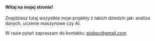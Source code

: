 
#### Witaj na mojej stronie! 

Znajdziesz tutaj wszystkie moje projekty z takich dziedzin jak: analiza danych, uczenie maszynowe czy AI. 

W razie pytań zapraszam do kontaktu: 
piobpc@gmail.com 